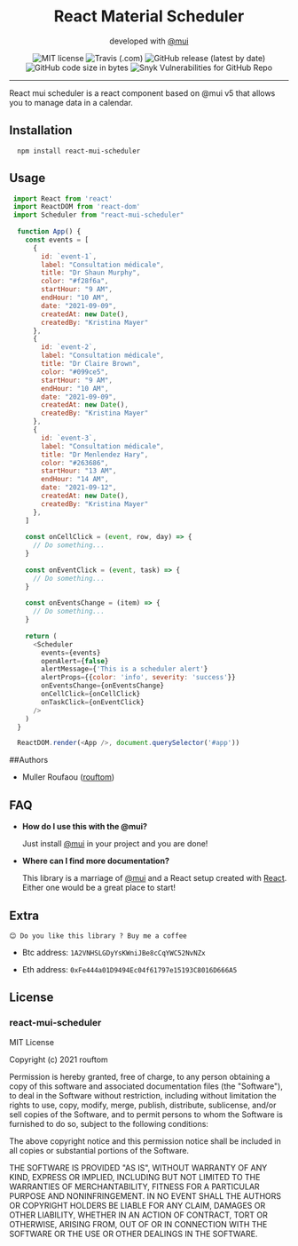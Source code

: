 



<h1 align="center">React Material Scheduler</h1>
<p align="center">developed with <a target="_blank" href="https://mui.com">@mui</a> </p>

<p align="center">
  <img alt="MIT license" src="https://img.shields.io/badge/license-MIT-blue.svg">
  <img alt="Travis (.com)" src="https://img.shields.io/travis/com/rouftom/react-mui-scheduler">
  <img alt="GitHub release (latest by date)" src="https://img.shields.io/github/v/release/rouftom/react-mui-scheduler">
  <img alt="GitHub code size in bytes" src="https://img.shields.io/github/languages/code-size/rouftom/react-mui-scheduler">
  <img alt="Snyk Vulnerabilities for GitHub Repo" src="https://img.shields.io/snyk/vulnerabilities/github/rouftom/react-mui-scheduler">
</p>

---

React mui scheduler is a react component based on @mui v5 that allows you to manage data in a calendar.

## Installation
```nodejs
  npm install react-mui-scheduler
```

## Usage
```javascript
 import React from 'react'
 import ReactDOM from 'react-dom'
 import Scheduler from "react-mui-scheduler"
 
  function App() {
    const events = [
      {
        id: `event-1`,
        label: "Consultation médicale",
        title: "Dr Shaun Murphy",
        color: "#f28f6a",
        startHour: "9 AM",
        endHour: "10 AM",
        date: "2021-09-09",
        createdAt: new Date(),
        createdBy: "Kristina Mayer"
      },
      {
        id: `event-2`,
        label: "Consultation médicale",
        title: "Dr Claire Brown",
        color: "#099ce5",
        startHour: "9 AM",
        endHour: "10 AM",
        date: "2021-09-09",
        createdAt: new Date(),
        createdBy: "Kristina Mayer"
      },
      {
        id: `event-3`,
        label: "Consultation médicale",
        title: "Dr Menlendez Hary",
        color: "#263686",
        startHour: "13 AM",
        endHour: "14 AM",
        date: "2021-09-12",
        createdAt: new Date(),
        createdBy: "Kristina Mayer"
      },
    ]
    
    const onCellClick = (event, row, day) => {
      // Do something...
    }
    
    const onEventClick = (event, task) => {
      // Do something...
    }
    
    const onEventsChange = (item) => {
      // Do something...
    }
  
    return (
      <Scheduler
        events={events}
        openAlert={false}
        alertMessage={'This is a scheduler alert'}
        alertProps={{color: 'info', severity: 'success'}}
        onEventsChange={onEventsChange}
        onCellClick={onCellClick}
        onTaskClick={onEventClick}
      />
    )
  }

  ReactDOM.render(<App />, document.querySelector('#app'))
```


##Authors

- Muller Roufaou ([rouftom](http://github.com/rouftom))



## FAQ

* __How do I use this with the @mui?__

  Just install [@mui](http://mui.com) in your project and you are done!

* __Where can I find more documentation?__

  This library is a marriage of [@mui](http://mui.com/getting-started/usage/) and a React setup created with [React](https://fr.reactjs.org/). Either one would be a great place to start!


## Extra

    😊 Do you like this library ? Buy me a coffee

* Btc address: `1A2VNHSLGDyYsKWniJBe8cCqYWC52NvNZx`

* Eth address: `0xFe444a01D9494Ec04f61797e15193C8016D666A5`


## License

### react-mui-scheduler

MIT License

Copyright (c) 2021 rouftom

Permission is hereby granted, free of charge, to any person obtaining a copy
of this software and associated documentation files (the "Software"), to deal
in the Software without restriction, including without limitation the rights
to use, copy, modify, merge, publish, distribute, sublicense, and/or sell
copies of the Software, and to permit persons to whom the Software is
furnished to do so, subject to the following conditions:

The above copyright notice and this permission notice shall be included in all
copies or substantial portions of the Software.

THE SOFTWARE IS PROVIDED "AS IS", WITHOUT WARRANTY OF ANY KIND, EXPRESS OR
IMPLIED, INCLUDING BUT NOT LIMITED TO THE WARRANTIES OF MERCHANTABILITY,
FITNESS FOR A PARTICULAR PURPOSE AND NONINFRINGEMENT. IN NO EVENT SHALL THE
AUTHORS OR COPYRIGHT HOLDERS BE LIABLE FOR ANY CLAIM, DAMAGES OR OTHER
LIABILITY, WHETHER IN AN ACTION OF CONTRACT, TORT OR OTHERWISE, ARISING FROM,
OUT OF OR IN CONNECTION WITH THE SOFTWARE OR THE USE OR OTHER DEALINGS IN THE
SOFTWARE.
